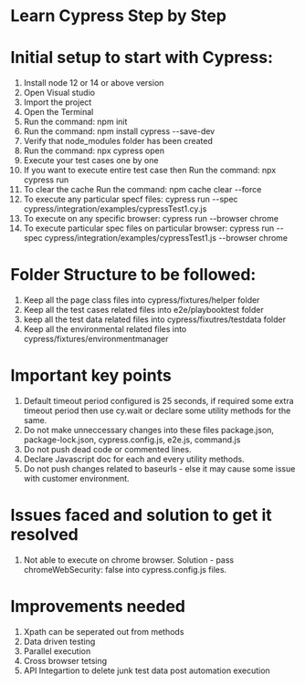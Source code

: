# Learn Cypress Step by Step

# Initial setup to start with Cypress:
1. Install node 12 or 14 or above version 
2. Open Visual studio
3. Import the project
4. Open the Terminal
5. Run the command: npm init
6. Run the command: npm install cypress --save-dev
7. Verify that node_modules folder has been created
8. Run the command: npx cypress open
9. Execute your test cases one by one
10. If you want to execute entire test case then Run the command: npx cypress run
11. To clear the cache Run the command: npm cache clear --force
12. To execute any particular specf files: cypress run --spec cypress/integration/examples/cypressTest1.cy.js
13. To execute on any specific browser: cypress run --browser chrome
14. To execute particular spec files on particular browser: cypress run --spec cypress/integration/examples/cypressTest1.js --browser chrome

# Folder Structure to be followed:
1. Keep all the page class files into cypress/fixtures/helper folder
2. Keep all the test cases related files into e2e/playbooktest folder
3. keep all the test data related files into cypress/fixutres/testdata folder
4. Keep all the environmental related files into cypress/fixtures/environmentmanager

# Important key points
1. Default timeout period configured is 25 seconds, if required some extra timeout period then use cy.wait or declare some utility methods for the same.
2. Do not make unneccessary changes into these files package.json, package-lock.json, cypress.config.js, e2e.js, command.js
3. Do not push dead code or commented lines.
4. Declare Javascript doc for each and every utility methods.
5. Do not push changes related to baseurls - else it may cause some issue with customer environment.

# Issues faced and solution to get it resolved
1. Not able to execute on chrome browser.
   Solution - pass chromeWebSecurity: false into cypress.config.js files.
 
# Improvements needed
1. Xpath can be seperated out from methods
2. Data driven testing
3. Parallel execution
4. Cross browser tetsing
5. API Integartion to delete junk test data post automation execution

